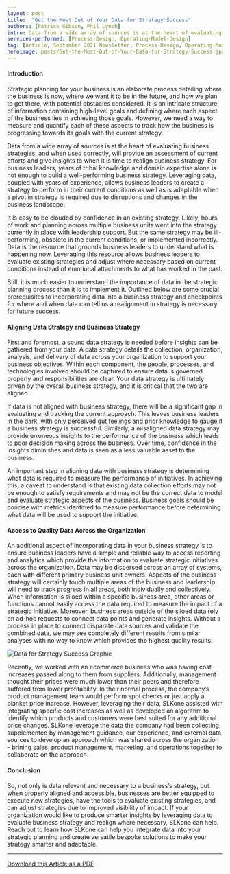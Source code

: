 ```yaml
---
layout: post
title:  "Get the Most Out of Your Data for Strategy Success"
authors: [Patrick Gibson, Phil Lynch]
intro: Data from a wide array of sources is at the heart of evaluating business strategy and can provide an assessment of current efforts and give insights for realignment.
services-performed: [Process-Design, Operating-Model-Design]
tag: [Article, September 2021 Newsletter, Process-Design, Operating-Model-Design, Featured]
heroimage: posts/Get-the-Most-Out-of-Your-Data-for-Strategy-Success.jpg
---
```

#### Introduction

Strategic planning for your business is an elaborate process detailing where the business is now, where we want it to be in the future, and how we plan to get there, with potential obstacles considered. It is an intricate structure of information containing high-level goals and defining where each aspect of the business lies in achieving those goals. However, we need a way to measure and quantify each of these aspects to track how the business is progressing towards its goals with the current strategy. 

Data from a wide array of sources is at the heart of evaluating business strategies, and when used correctly, will provide an assessment of current efforts and give insights to when it is time to realign business strategy. For business leaders, years of tribal knowledge and domain expertise alone is not enough to build a well-performing business strategy. Leveraging data, coupled with years of experience, allows business leaders to create a strategy to perform in their current conditions as well as is adaptable when a pivot in strategy is required due to disruptions and changes in the business landscape. 

It is easy to be clouded by confidence in an existing strategy. Likely, hours of work and planning across multiple business units went into the strategy currently in place with leadership support. But the same strategy may be ill-performing, obsolete in the current conditions, or implemented incorrectly. Data is the resource that grounds business leaders to understand what is happening now. Leveraging this resource allows business leaders to evaluate existing strategies and adjust where necessary based on current conditions instead of emotional attachments to what has worked in the past. 

Still, it is much easier to understand the importance of data in the strategic planning process than it is to implement it. Outlined below are some crucial prerequisites to incorporating data into a business strategy and checkpoints for where and when data can tell us a realignment in strategy is necessary for future success. 

#### Aligning Data Strategy and Business Strategy

First and foremost, a sound data strategy is needed before insights can be gathered from your data. A data strategy details the collection, organization, analysis, and delivery of data across your organization to support your business objectives. Within each component, the people, processes, and technologies involved should be captured to ensure data is governed properly and responsibilities are clear. Your data strategy is ultimately driven by the overall business strategy, and it is critical that the two are aligned. 

If data is not aligned with business strategy, there will be a significant gap in evaluating and tracking the current approach. This leaves business leaders in the dark, with only perceived gut feelings and prior knowledge to gauge if a business strategy is successful. Similarly, a misaligned data strategy may provide erroneous insights to the performance of the business which leads to poor decision making across the business. Over time, confidence in the insights diminishes and data is seen as a less valuable asset to the business.

An important step in aligning data with business strategy is determining what data is required to measure the performance of initiatives. In achieving this, a caveat to understand is that existing data collection efforts may not be enough to satisfy requirements and may not be the correct data to model and evaluate strategic aspects of the business. Business goals should be concise with metrics identified to measure performance before determining what data will be used to support the initiative. 

#### Access to Quality Data Across the Organization

An additional aspect of incorporating data in your business strategy is to ensure business leaders have a simple and reliable way to access reporting and analytics which provide the information to evaluate strategic initiatives across the organization. Data may be dispersed across an array of systems, each with different primary business unit owners. Aspects of the business strategy will certainly touch multiple areas of the business and leadership will need to track progress in all areas, both individually and collectively. When information is siloed within a specific business area, other areas or functions cannot easily access the data required to measure the impact of a strategic initiative. Moreover, business areas outside of the siloed data rely on ad-hoc requests to connect data points and generate insights. Without a process in place to connect disparate data sources and validate the combined data, we may see completely different results from similar analyses with no way to know which provides the highest quality results. 

<img src="https://slkone.com/images/Data-for-Strategy-Success-figure.jpg" alt="Data for Strategy Success Graphic">

Recently, we worked with an ecommerce business who was having cost increases passed along to them from suppliers. Additionally, management thought their prices were much lower than their peers and therefore suffered from lower profitability. In their normal process, the company’s product management team would perform spot checks or just apply a blanket price increase. However, leveraging their data, SLKone assisted with integrating specific cost increases as well as developed an algorithm to identify which products and customers were best suited for any additional price changes. SLKone leverage the data the company had been collecting, supplemented by management guidance, our experience, and external data sources to develop an approach which was shared across the organization – brining sales, product management, marketing, and operations together to collaborate on the approach. 

#### Conclusion

So, not only is data relevant and necessary to a business’s strategy, but when properly aligned and accessible, businesses are better equipped to execute new strategies, have the tools to evaluate existing strategies, and can adjust strategies due to improved visibility of impact. If your organization would like to produce smarter insights by leveraging data to evaluate business strategy and realign where necessary, SLKone can help. Reach out to learn how SLKone can help you integrate data into your strategic planning and create versatile bespoke solutions to make your strategy smarter and adaptable.

___

<a href="https://slkone.com/files/SLKone_Article_Data-for-Strategy-Success_2021.pdf" class="btn-filled" target="_blank">Download this Article as a PDF</a>
